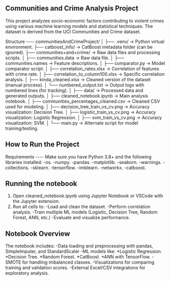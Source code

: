Communities and Crime Analysis Project
----------------------------------------------
This project analyzes socio-economic factors contributing to violent crimes using various machine learning models and statistical techniques. The dataset is derived from the UCI Communities and Crime dataset.

Structure ----
communitiesAndCrimeProject/
│
├── .venv/                          → Python virtual environment.
├── catboost_info/                 → CatBoost metadata folder (can be ignored).
├── communities+and+crime/         → Raw data files and processing scripts.
│   ├── communities.data           → Raw data file.
│   ├── communities.names          → Feature descriptions.
│   ├── comparator.py              → Model comparator script.
│   ├── correlation_rates.xlsx     → Correlation of features with crime rate.
│   ├── correlation_to_column100.xlsx → Specific correlation analysis.
│   ├── kinda_cleaned.xlsx         → Cleaned version of the dataset (manual process).
│   └── numbered_output.txt        → Output logs with numbered lines (for tracking).
│
├── data/                          → Processed data and generated outputs.
│   ├── cleaned_notebook.ipynb     → Main analysis notebook.
│   ├── communities_percentages_cleaned.csv → Cleaned CSV used for modeling.
│   ├── decision_tree_train_vs_cv.png → Accuracy visualization: Decision Tree.
│   ├── logistic_train_vs_cv.png   → Accuracy visualization: Logistic Regression.
│   ├── svm_train_vs_cv.png        → Accuracy visualization: SVM.
│   └── main.py                    → Alternate script for model training/testing.

How to Run the Project
----------------------------
Requirements ----
Make sure you have Python 3.8+ and the following libraries installed:
-os.
-numpy.
-pandas.
-matplotlib.
-seaborn.
-warnings.
-collections.
-sklearn.
-tensorflow.
-imblearn.
-networkx.
-catboost.

Running the notebook
----------------------------
1. Open cleaned_notebook.ipynb using Jupyter Notebook or VSCode with the Jupyter extension.
2. Run all cells to:
-Load and clean the dataset.
-Perform correlation analysis.
-Train multiple ML models (Logistic, Decision Tree, Random Forest, ANN, etc.)
-Evaluate and visualize performance.

Notebook Overview
----------------------------
The notebook includes:
-Data loading and preprocessing with pandas, SimpleImputer, and StandardScaler
-ML models like:
*Logistic Regression.
*Decision Tree.
*Random Forest.
*CatBoost.
*ANN with TensorFlow.
-SMOTE for handling imbalanced classes.
-Visualizations for comparing training and validation scores.
-External Excel/CSV integrations for exploratory analysis.
